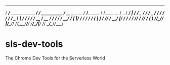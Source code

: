    _____                           __                  ____               ______            __    
  / ___/___  ______   _____  _____/ /__  __________   / __ \___ _   __   /_  __/___  ____  / /____
  \__ \/ _ \/ ___/ | / / _ \/ ___/ / _ \/ ___/ ___/  / / / / _ \ | / /    / / / __ \/ __ \/ / ___/
 ___/ /  __/ /   | |/ /  __/ /  / /  __(__  |__  )  / /_/ /  __/ |/ /    / / / /_/ / /_/ / (__  ) 
/____/\___/_/    |___/\___/_/  /_/\___/____/____/  /_____/\___/|___/    /_/  \____/\____/_/____/  
                                                                                                  

# sls-dev-tools
The Chrome Dev Tools for the Serverless World
